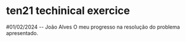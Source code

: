 # ten21 techinical exercice

#01/02/2024 -- João Alves
O meu progresso na resolução do problema apresentado.
